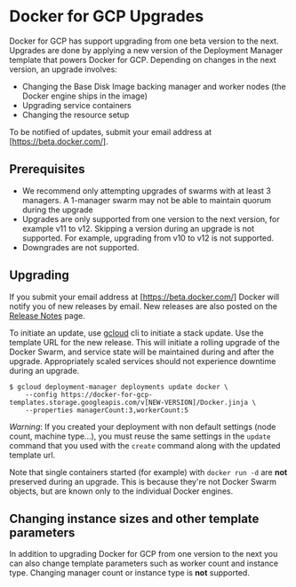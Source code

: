 <!--[metadata]>
+++
title = "Docker for GCP Upgrade"
description = "Docker for GCP Upgrade"
keywords = ["iaas, gcp"]
[menu.main]
identifier="docs-gcp-upgrade"
parent = "docs-gcp"
name = "Upgrading"
weight="300"
+++
<![end-metadata]-->

# Docker for GCP Upgrades

Docker for GCP has support upgrading from one beta version to the next. Upgrades
are done by applying a new version of the Deployment Manager template that
powers Docker for GCP. Depending on changes in the next version, an upgrade
involves:

 - Changing the Base Disk Image backing manager and worker nodes
   (the Docker engine ships in the image)
 - Upgrading service containers
 - Changing the resource setup

To be notified of updates, submit your email address at
[https://beta.docker.com/].

## Prerequisites

 - We recommend only attempting upgrades of swarms with at least 3 managers.
   A 1-manager swarm may not be able to maintain quorum during the upgrade
 - Upgrades are only supported from one version to the next version, for example
   v11 to v12. Skipping a version during an upgrade is not supported. For
   example, upgrading from v10 to v12 is not supported.
 - Downgrades are not supported.

## Upgrading

If you submit your email address at [https://beta.docker.com/] Docker will
notify you of new releases by email. New releases are also posted on the
[Release Notes] page.

To initiate an update, use [gcloud] cli to initiate a stack update. Use the
template URL for the new release. This will initiate a rolling upgrade of the
Docker Swarm, and service state will be maintained during and after the upgrade.
Appropriately scaled services should not experience downtime during an upgrade.

    $ gcloud deployment-manager deployments update docker \
        --config https://docker-for-gcp-templates.storage.googleapis.com/v[NEW-VERSION]/Docker.jinja \
        --properties managerCount:3,workerCount:5

_Warning_: If you created your deployment with non default settings (node count,
machine type...), you must reuse the same settings in the `update` command that
you used with the `create` command along with the updated template url.

Note that single containers started (for example) with `docker run -d` are
**not** preserved during an upgrade. This is because they're not Docker Swarm
objects, but are known only to the individual Docker engines.

## Changing instance sizes and other template parameters

In addition to upgrading Docker for GCP from one version to the next you can
also change template parameters such as worker count and instance type.
Changing manager count or instance type is **not** supported.

 [https://beta.docker.com/]: https://beta.docker.com/
 [Release Notes]: https://beta.docker.com/docs/aws/release-notes/
 [gcloud]: https://cloud.google.com/sdk/downloads
